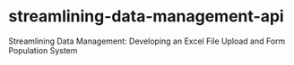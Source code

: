 # streamlining-data-management-api
Streamlining Data Management: Developing an Excel File Upload and Form Population System
